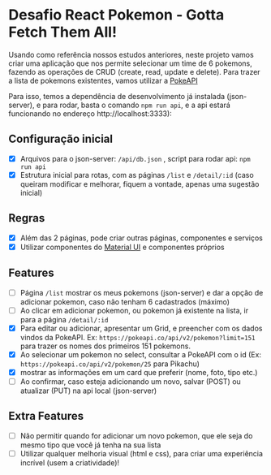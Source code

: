 # Desafio React Pokemon - Gotta Fetch Them All!

Usando como referência nossos estudos anteriores, neste projeto vamos criar uma aplicação que nos permite selecionar um time de 6 pokemons, fazendo as operações de CRUD (create, read, update e delete). Para trazer a lista de pokemons existentes, vamos utilizar a [PokeAPI](https://pokeapi.co)
  
Para isso, temos a dependência de desenvolvimento já instalada (json-server), e para rodar, basta o comando `npm run api`, e a api estará funcionando no endereço http://localhost:3333):

## Configuração inicial

- [x] Arquivos para o json-server: `/api/db.json` , script para rodar api: `npm run api`
- [x] Estrutura inicial para rotas, com as páginas `/list` e `/detail/:id` (caso queiram modificar e melhorar, fiquem a vontade, apenas uma sugestão inicial)

## Regras

- [x] Além das 2 páginas, pode criar outras páginas, componentes e serviços
- [x] Utilizar componentes do [Material UI](https://mui.com/pt/) e componentes próprios

## Features

- [ ] Página `/list` mostrar os meus pokemons (json-server) e dar a opção de adicionar pokemon, caso não tenham 6 cadastrados (máximo)
- [ ] Ao clicar em adicionar pokemon, ou pokemon já existente na lista, ir para a página `/detail/:id`
- [x] Para editar ou adicionar, apresentar um Grid, e preencher com os dados vindos da PokeAPI. Ex: `https://pokeapi.co/api/v2/pokemon?limit=151` para trazer os nomes dos primeiros 151 pokemons.
- [x] Ao selecionar um pokemon no select, consultar a PokeAPI com o id (Ex: `https://pokeapi.co/api/v2/pokemon/25` para Pikachu)
- [x] mostrar as informações em um card que preferir (nome, foto, tipo etc.)
- [ ] Ao confirmar, caso esteja adicionando um novo, salvar (POST) ou atualizar (PUT) na api local (json-server)

## Extra Features
- [ ] Não permitir quando for adicionar um novo pokemon, que ele seja do mesmo tipo que você já tenha na sua lista
- [ ] Utilizar qualquer melhoria visual (html e css), para criar uma experiência incrível (usem a criatividade)!
